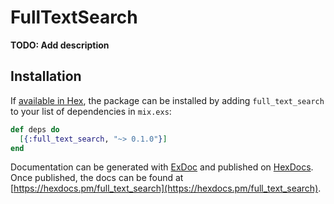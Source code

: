 # FullTextSearch

**TODO: Add description**

## Installation

If [available in Hex](https://hex.pm/docs/publish), the package can be installed
by adding `full_text_search` to your list of dependencies in `mix.exs`:

```elixir
def deps do
  [{:full_text_search, "~> 0.1.0"}]
end
```

Documentation can be generated with [ExDoc](https://github.com/elixir-lang/ex_doc)
and published on [HexDocs](https://hexdocs.pm). Once published, the docs can
be found at [https://hexdocs.pm/full_text_search](https://hexdocs.pm/full_text_search).

